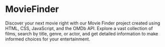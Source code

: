 # MovieFinder
Discover your next movie right with our Movie Finder project created using HTML, CSS, JavaScript, and the OMDb API. Explore a vast collection of films, search by title, genre, or actor, and get detailed information to make informed choices for your entertainment.
